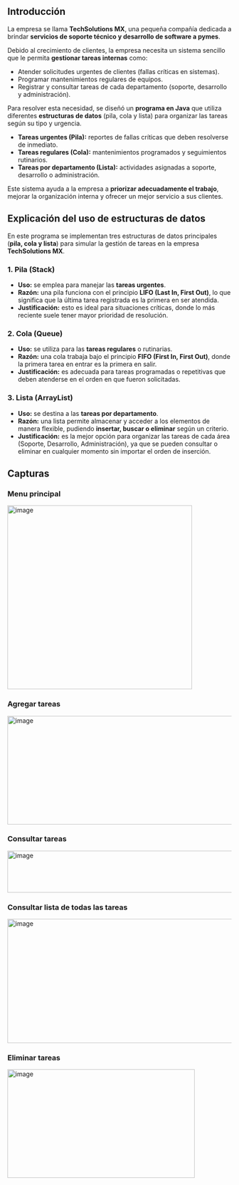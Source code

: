 ## Introducción
La empresa se llama **TechSolutions MX**, una pequeña compañía dedicada a brindar **servicios de soporte técnico y desarrollo de software a pymes**.

Debido al crecimiento de clientes, la empresa necesita un sistema sencillo que le permita **gestionar tareas internas** como:
- Atender solicitudes urgentes de clientes (fallas críticas en sistemas).
- Programar mantenimientos regulares de equipos.
- Registrar y consultar tareas de cada departamento (soporte, desarrollo y administración).

Para resolver esta necesidad, se diseñó un **programa en Java** que utiliza diferentes **estructuras de datos** (pila, cola y lista) para organizar las tareas según su tipo y urgencia.

- **Tareas urgentes (Pila):** reportes de fallas críticas que deben resolverse de inmediato.
- **Tareas regulares (Cola):** mantenimientos programados y seguimientos rutinarios.
- **Tareas por departamento (Lista):** actividades asignadas a soporte, desarrollo o administración.

Este sistema ayuda a la empresa a **priorizar adecuadamente el trabajo**, mejorar la organización interna y ofrecer un mejor servicio a sus clientes.  

## Explicación del uso de estructuras de datos  

En este programa se implementan tres estructuras de datos principales (**pila, cola y lista**) para simular la gestión de tareas en la empresa **TechSolutions MX**.  

### 1. Pila (Stack)  
- **Uso:** se emplea para manejar las **tareas urgentes**.  
- **Razón:** una pila funciona con el principio **LIFO (Last In, First Out)**, lo que significa que la última tarea registrada es la primera en ser atendida.  
- **Justificación:** esto es ideal para situaciones críticas, donde lo más reciente suele tener mayor prioridad de resolución.  

### 2. Cola (Queue)  
- **Uso:** se utiliza para las **tareas regulares** o rutinarias.  
- **Razón:** una cola trabaja bajo el principio **FIFO (First In, First Out)**, donde la primera tarea en entrar es la primera en salir.  
- **Justificación:** es adecuada para tareas programadas o repetitivas que deben atenderse en el orden en que fueron solicitadas.  

### 3. Lista (ArrayList)  
- **Uso:** se destina a las **tareas por departamento**.  
- **Razón:** una lista permite almacenar y acceder a los elementos de manera flexible, pudiendo **insertar, buscar o eliminar** según un criterio.  
- **Justificación:** es la mejor opción para organizar las tareas de cada área (Soporte, Desarrollo, Administración), ya que se pueden consultar o eliminar en cualquier momento sin importar el orden de inserción.  

## Capturas

### Menu principal
<img width="415" height="413" alt="image" src="https://github.com/user-attachments/assets/d52d4696-05c6-4d3c-8e23-16ea778f32c7" />

### Agregar tareas
<img width="733" height="244" alt="image" src="https://github.com/user-attachments/assets/7c219238-7a58-4979-aa5d-41ab038aaae0" />

### Consultar tareas
<img width="757" height="94" alt="image" src="https://github.com/user-attachments/assets/f415b173-cad2-4d8d-ad3d-9e9e63919b5d" />

### Consultar lista de todas las tareas
<img width="699" height="279" alt="image" src="https://github.com/user-attachments/assets/ecf2eaeb-c7e9-445c-a0f5-de6ae8a6879f" />

### Eliminar tareas
<img width="421" height="244" alt="image" src="https://github.com/user-attachments/assets/47b7460c-b0ae-491f-8cc7-e10b59df6b5b" />
